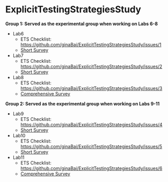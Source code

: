 # ExplicitTestingStrategiesStudy

**Group 1: Served as the experimental group when working on Labs 6-8**
- Lab6 
  - ETS Checklist: https://github.com/ginaBai/ExplicitTestingStrategiesStudy/issues/1
  - [Short Survey](https://github.com/ginaBai/ExplicitTestingStrategiesStudy/blob/main/ShortSurvey.pdf)
- Lab7 
  - ETS Checklist: https://github.com/ginaBai/ExplicitTestingStrategiesStudy/issues/2
  - [Short Survey](https://github.com/ginaBai/ExplicitTestingStrategiesStudy/blob/main/ShortSurvey.pdf)
- Lab8
  - ETS Checklist: https://github.com/ginaBai/ExplicitTestingStrategiesStudy/issues/3
  - [Comprehensive Survey](https://github.com/ginaBai/ExplicitTestingStrategiesStudy/blob/main/ComprehensiveSurvey.pdf)

**Group 2: Served as the experimental group when working on Labs 9-11**
- Lab9 
  - ETS Checklist: https://github.com/ginaBai/ExplicitTestingStrategiesStudy/issues/4
  - [Short Survey](https://github.com/ginaBai/ExplicitTestingStrategiesStudy/blob/main/ShortSurvey.pdf)
- Lab10 
  - ETS Checklist: https://github.com/ginaBai/ExplicitTestingStrategiesStudy/issues/5
  - [Short Survey](https://github.com/ginaBai/ExplicitTestingStrategiesStudy/blob/main/ShortSurvey.pdf)
- Lab11 
  - ETS Checklist: https://github.com/ginaBai/ExplicitTestingStrategiesStudy/issues/6
  - [Comprehensive Survey](https://github.com/ginaBai/ExplicitTestingStrategiesStudy/blob/main/ComprehensiveSurvey.pdf)
